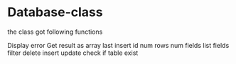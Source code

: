 # Database-class

the class got following functions

Display error
Get result as array
last insert id
num rows
num fields
list fields
filter
delete
insert
update
check if table exist
